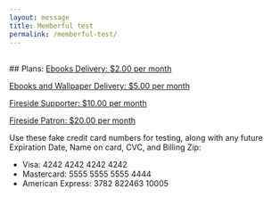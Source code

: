 ```yaml
---
layout: message
title: Memberful test
permalink: /memberful-test/
---
```

<br/>
## Plans:
<a href="https://firesidefiction.memberful.com/checkout?plan=25779">Ebooks Delivery: $2.00 per month</a>

<a href="https://firesidefiction.memberful.com/checkout?plan=25782">Ebooks and Wallpaper Delivery: $5.00 per month</a>

<a href="https://firesidefiction.memberful.com/checkout?plan=25781">Fireside Supporter: $10.00 per month</a>

<a href="https://firesidefiction.memberful.com/checkout?plan=25780">Fireside Patron: $20.00 per month</a>

Use these fake credit card numbers for testing, along with any future Expiration Date, Name on card, CVC, and Billing Zip:
- Visa: 4242 4242 4242 4242
- Mastercard: 5555 5555 5555 4444
- American Express: 3782 822463 10005
